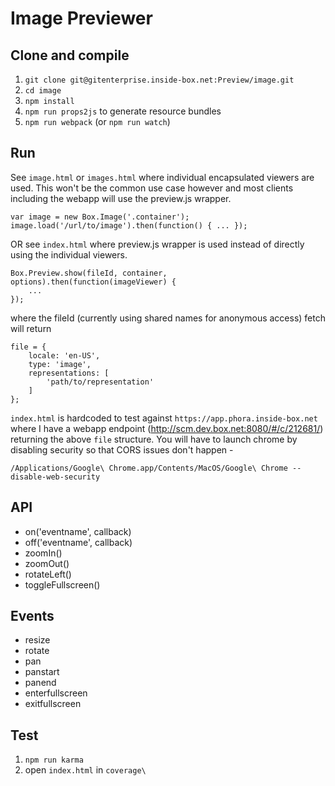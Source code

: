 Image Previewer
===============

Clone and compile
-----------------

1. `git clone git@gitenterprise.inside-box.net:Preview/image.git`
2. `cd image`
3. `npm install`
4. `npm run props2js` to generate resource bundles
4. `npm run webpack` (or `npm run watch`)

Run
---

See `image.html` or `images.html` where individual encapsulated viewers are used. This won't be the common use case however and most clients including the webapp will use the preview.js wrapper.

    var image = new Box.Image('.container');
    image.load('/url/to/image').then(function() { ... });

OR see `index.html` where preview.js wrapper is used instead of directly using the individual viewers.

    Box.Preview.show(fileId, container, options).then(function(imageViewer) {
        ...
    });

where the fileId (currently using shared names for anonymous access) fetch will return

    file = {
        locale: 'en-US',
        type: 'image',
        representations: [
            'path/to/representation'
        ]
    };

`index.html` is hardcoded to test against `https://app.phora.inside-box.net` where I have a webapp endpoint (http://scm.dev.box.net:8080/#/c/212681/) returning the above `file` structure. You will have to launch chrome by disabling security so that CORS issues don't happen -

    /Applications/Google\ Chrome.app/Contents/MacOS/Google\ Chrome --disable-web-security



API
---
* on('eventname', callback)
* off('eventname', callback)
* zoomIn()
* zoomOut()
* rotateLeft()
* toggleFullscreen()

Events
------
* resize
* rotate
* pan
* panstart
* panend
* enterfullscreen
* exitfullscreen

Test
----

1. `npm run karma`
2. open `index.html` in `coverage\`
